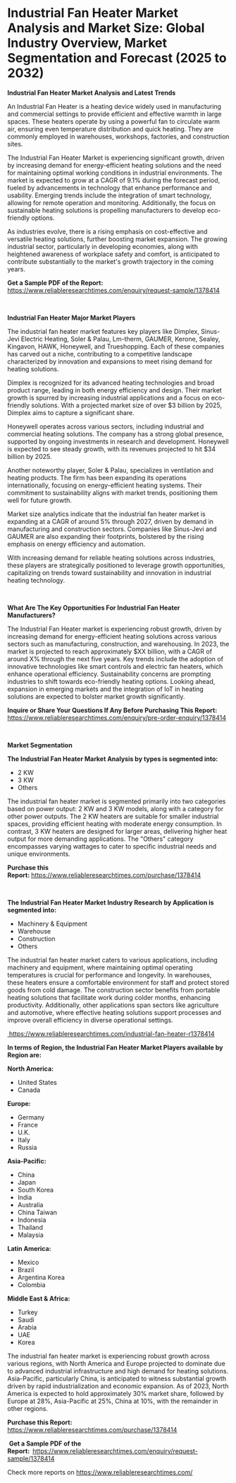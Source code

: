 <p><h1>Industrial Fan Heater Market Analysis and Market Size: Global Industry Overview, Market Segmentation and Forecast (2025 to 2032)</h1></p><p><strong>Industrial Fan Heater Market Analysis and Latest Trends</strong></p>
<p><p>An Industrial Fan Heater is a heating device widely used in manufacturing and commercial settings to provide efficient and effective warmth in large spaces. These heaters operate by using a powerful fan to circulate warm air, ensuring even temperature distribution and quick heating. They are commonly employed in warehouses, workshops, factories, and construction sites.</p><p>The Industrial Fan Heater Market is experiencing significant growth, driven by increasing demand for energy-efficient heating solutions and the need for maintaining optimal working conditions in industrial environments. The market is expected to grow at a CAGR of 9.1% during the forecast period, fueled by advancements in technology that enhance performance and usability. Emerging trends include the integration of smart technology, allowing for remote operation and monitoring. Additionally, the focus on sustainable heating solutions is propelling manufacturers to develop eco-friendly options.</p><p>As industries evolve, there is a rising emphasis on cost-effective and versatile heating solutions, further boosting market expansion. The growing industrial sector, particularly in developing economies, along with heightened awareness of workplace safety and comfort, is anticipated to contribute substantially to the market's growth trajectory in the coming years.</p></p>
<p><strong>Get a Sample PDF of the Report:&nbsp;</strong> <a href="https://www.reliableresearchtimes.com/enquiry/request-sample/1378414?utm_campaign=2627&utm_medium=2&utm_source=Github&utm_content=ia&utm_term=08042025&utm_id=industrial-fan-heater">https://www.reliableresearchtimes.com/enquiry/request-sample/1378414</a></p>
<p>&nbsp;</p>
<p><strong>Industrial Fan Heater Major Market Players</strong></p>
<p><p>The industrial fan heater market features key players like Dimplex, Sinus-Jevi Electric Heating, Soler & Palau, Lm-therm, GAUMER, Kerone, Sealey, Kingavon, HAWK, Honeywell, and Trueshopping. Each of these companies has carved out a niche, contributing to a competitive landscape characterized by innovation and expansions to meet rising demand for heating solutions.</p><p>Dimplex is recognized for its advanced heating technologies and broad product range, leading in both energy efficiency and design. Their market growth is spurred by increasing industrial applications and a focus on eco-friendly solutions. With a projected market size of over $3 billion by 2025, Dimplex aims to capture a significant share.</p><p>Honeywell operates across various sectors, including industrial and commercial heating solutions. The company has a strong global presence, supported by ongoing investments in research and development. Honeywell is expected to see steady growth, with its revenues projected to hit $34 billion by 2025.</p><p>Another noteworthy player, Soler & Palau, specializes in ventilation and heating products. The firm has been expanding its operations internationally, focusing on energy-efficient heating systems. Their commitment to sustainability aligns with market trends, positioning them well for future growth.</p><p>Market size analytics indicate that the industrial fan heater market is expanding at a CAGR of around 5% through 2027, driven by demand in manufacturing and construction sectors. Companies like Sinus-Jevi and GAUMER are also expanding their footprints, bolstered by the rising emphasis on energy efficiency and automation.</p><p>With increasing demand for reliable heating solutions across industries, these players are strategically positioned to leverage growth opportunities, capitalizing on trends toward sustainability and innovation in industrial heating technology.</p></p>
<p>&nbsp;</p>
<p><strong>What Are The Key Opportunities For Industrial Fan Heater Manufacturers?</strong></p>
<p><p>The Industrial Fan Heater market is experiencing robust growth, driven by increasing demand for energy-efficient heating solutions across various sectors such as manufacturing, construction, and warehousing. In 2023, the market is projected to reach approximately $XX billion, with a CAGR of around X% through the next five years. Key trends include the adoption of innovative technologies like smart controls and electric fan heaters, which enhance operational efficiency. Sustainability concerns are prompting industries to shift towards eco-friendly heating options. Looking ahead, expansion in emerging markets and the integration of IoT in heating solutions are expected to bolster market growth significantly.</p></p>
<p><strong>Inquire or Share Your Questions If Any Before Purchasing This Report:</strong> <a href="https://www.reliableresearchtimes.com/enquiry/pre-order-enquiry/1378414?utm_campaign=2627&utm_medium=2&utm_source=Github&utm_content=ia&utm_term=08042025&utm_id=industrial-fan-heater">https://www.reliableresearchtimes.com/enquiry/pre-order-enquiry/1378414</a></p>
<p>&nbsp;</p>
<p><strong>Market Segmentation</strong></p>
<p><strong>The Industrial Fan Heater Market Analysis by types is segmented into:</strong></p>
<p><ul><li>2 KW</li><li>3 KW</li><li>Others</li></ul></p>
<p><p>The industrial fan heater market is segmented primarily into two categories based on power output: 2 KW and 3 KW models, along with a category for other power outputs. The 2 KW heaters are suitable for smaller industrial spaces, providing efficient heating with moderate energy consumption. In contrast, 3 KW heaters are designed for larger areas, delivering higher heat output for more demanding applications. The "Others" category encompasses varying wattages to cater to specific industrial needs and unique environments.</p></p>
<p><strong>Purchase this Report:&nbsp;</strong><a href="https://www.reliableresearchtimes.com/purchase/1378414?utm_campaign=2627&utm_medium=2&utm_source=Github&utm_content=ia&utm_term=08042025&utm_id=industrial-fan-heater">https://www.reliableresearchtimes.com/purchase/1378414</a></p>
<p>&nbsp;</p>
<p><strong>The Industrial Fan Heater Market Industry Research by Application is segmented into:</strong></p>
<p><ul><li>Machinery & Equipment</li><li>Warehouse</li><li>Construction</li><li>Others</li></ul></p>
<p><p>The industrial fan heater market caters to various applications, including machinery and equipment, where maintaining optimal operating temperatures is crucial for performance and longevity. In warehouses, these heaters ensure a comfortable environment for staff and protect stored goods from cold damage. The construction sector benefits from portable heating solutions that facilitate work during colder months, enhancing productivity. Additionally, other applications span sectors like agriculture and automotive, where effective heating solutions support processes and improve overall efficiency in diverse operational settings.</p></p>
<p><a href="https://www.reliableresearchtimes.com/industrial-fan-heater-r1378414?utm_campaign=2627&utm_medium=2&utm_source=Github&utm_content=ia&utm_term=08042025&utm_id=industrial-fan-heater">&nbsp;https://www.reliableresearchtimes.com/industrial-fan-heater-r1378414</a></p>
<p><strong>In terms of Region, the Industrial Fan Heater Market Players available by Region are:</strong></p>
<p>
    <p> <strong> North America: </strong>
        <ul>
            <li>United States</li>
            <li>Canada</li>
        </ul>
        </p> 
    <p> <strong> Europe: </strong>
        <ul>
            <li>Germany</li>
            <li>France</li>
            <li>U.K.</li>
            <li>Italy</li>
            <li>Russia</li>
        </ul>
        </p> 
    <p> <strong> Asia-Pacific: </strong>
        <ul>
            <li>China</li>
            <li>Japan</li>
            <li>South Korea</li>
            <li>India</li>
            <li>Australia</li>
            <li>China Taiwan</li>
            <li>Indonesia</li>
            <li>Thailand</li>
            <li>Malaysia</li>
        </ul>
        </p> 
    <p> <strong> Latin America: </strong>
        <ul>
            <li>Mexico</li>
            <li>Brazil</li>
            <li>Argentina Korea</li>
            <li>Colombia</li>
        </ul>
        </p> 
    <p> <strong> Middle East & Africa: </strong>
        <ul>
            <li>Turkey</li>
            <li>Saudi</li>
            <li>Arabia</li>
            <li>UAE</li>
            <li>Korea</li>
        </ul>
    </p>
    </p>
<p><p>The industrial fan heater market is experiencing robust growth across various regions, with North America and Europe projected to dominate due to advanced industrial infrastructure and high demand for heating solutions. Asia-Pacific, particularly China, is anticipated to witness substantial growth driven by rapid industrialization and economic expansion. As of 2023, North America is expected to hold approximately 30% market share, followed by Europe at 28%, Asia-Pacific at 25%, China at 10%, with the remainder in other regions.</p></p>
<p><strong>Purchase this Report: </strong><a href="https://www.reliableresearchtimes.com/purchase/1378414?utm_campaign=2627&utm_medium=2&utm_source=Github&utm_content=ia&utm_term=08042025&utm_id=industrial-fan-heater">https://www.reliableresearchtimes.com/purchase/1378414</a></p>
<p>&nbsp;<strong>Get a Sample PDF of the Report:&nbsp;&nbsp;</strong><a href="https://www.reliableresearchtimes.com/enquiry/request-sample/1378414?utm_campaign=2627&utm_medium=2&utm_source=Github&utm_content=ia&utm_term=08042025&utm_id=industrial-fan-heater">https://www.reliableresearchtimes.com/enquiry/request-sample/1378414</a></p>
<p><strong></strong></p>
<p>Check more reports on <a href="https://www.reliableresearchtimes.com/?utm_campaign=2627&utm_medium=2&utm_source=Github&utm_content=ia&utm_term=08042025&utm_id=industrial-fan-heater">https://www.reliableresearchtimes.com/</a></p>